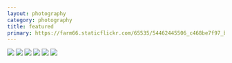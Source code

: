 ```yaml
---
layout: photography
category: photography
title: featured
primary: https://farm66.staticflickr.com/65535/54462445506_c468be7f97_b.jpg
---
```


<div class="gallery">
  <div class="row">
    <div class="column">
      <img src="https://farm66.staticflickr.com/65535/54462445506_c468be7f97_b.jpg">
      <img src="https://farm66.staticflickr.com/65535/54067637459_72b03a84bd_b.jpg">
      <img src="https://farm66.staticflickr.com/65535/54139944256_c8972e1fcb_b.jpg">
      <img src="https://farm66.staticflickr.com/65535/54078022892_c23145c2af_b.jpg">
      <img src="https://farm66.staticflickr.com/65535/54068589227_c487f63009_b.jpg">
      <img src="https://farm66.staticflickr.com/65535/54085416803_0ae31d2bb8_b.jpg">
    </div>
  </div>
</div>
